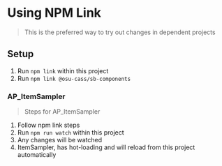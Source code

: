 # Using NPM Link
> This is the preferred way to try out changes in dependent projects

## Setup
1. Run `npm link` within this project
2. Run `npm link @osu-cass/sb-components`

### AP_ItemSampler
> Steps for AP_ItemSampler

1. Follow npm link steps
2. Run `npm run watch` within this project
3. Any changes will be watched 
4. ItemSampler, has hot-loading and will reload from this project automatically

